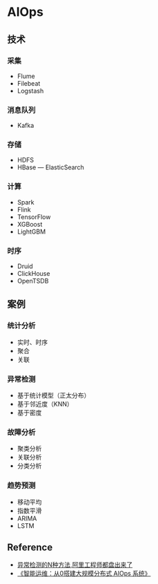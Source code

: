 # AIOps

## 技术

### 采集

- Flume
- Filebeat
- Logstash

### 消息队列

- Kafka

### 存储

- HDFS
- HBase
— ElasticSearch

### 计算

- Spark
- Flink
- TensorFlow
- XGBoost
- LightGBM

### 时序

- Druid
- ClickHouse
- OpenTSDB

## 案例

### 统计分析

- 实时、时序
- 聚合
- 关联

### 异常检测

- 基于统计模型（正太分布）
- 基于邻近度（KNN）
- 基于密度

### 故障分析

- 聚类分析
- 关联分析
- 分类分析

### 趋势预测

- 移动平均
- 指数平滑
- ARIMA
- LSTM

## Reference

- [异常检测的N种方法,阿里工程师都盘出来了]( http://t.cn/E99BXaG)
- [《智能运维：从0搭建大规模分布式 AIOps 系统》](https://book.douban.com/subject/30275906/)